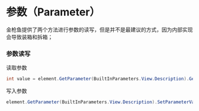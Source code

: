 # 参数（Parameter）

金枪鱼提供了两个方法进行参数的读写，但是并不是最建议的方式，因为内部实现会导致装箱和拆箱；

### 参数读写

读取参数

```csharp
int value = element.GetParameter(BuiltInParameters.View.Description).GetParameterValue<string>("hello revit");
```

写入参数

```csharp
element.GetParameter(BuiltInParameters.View.Description).SetParameterValue<string>("hello revit");
```
